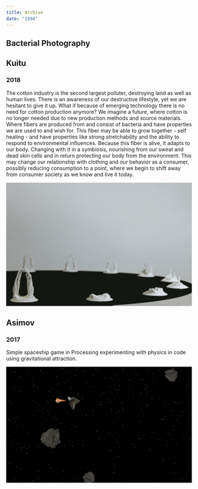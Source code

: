 ```yaml
---
title: Archive 
date: "1994"
---
```


## Bacterial Photography

## Kuitu
### 2018
The cotton industry is the second largest polluter, destroying land as well as human lives. There is an awareness of our destructive lifestyle, yet we are hesitant to give it up.
What if because of emerging technology there is no need for cotton production anymore? We imagine a future, where cotton is no longer needed due to new production methods and source materials. Where fibers are produced from and consist of bacteria and have properties we are used to and wish for.
This fiber may be able to grow together - self healing - and have properties like strong stretchability and the ability to respond to environmental influences. Because this fiber is alive, it adapts to our body. Changing with it in a symbiosis, nourishing from our sweat and dead skin cells and in return protecting our body from the environment.
This may change our relationship with clothing and our behavior as a consumer, possibly reducing consumption to a point, where we begin to shift away from consumer society as we know and live it today.

![](./kuitu.gif)

## Asimov
### 2017
Simple spaceship game in Processing experimenting with physics in code using gravitational attraction.

![](./asimov.gif)

